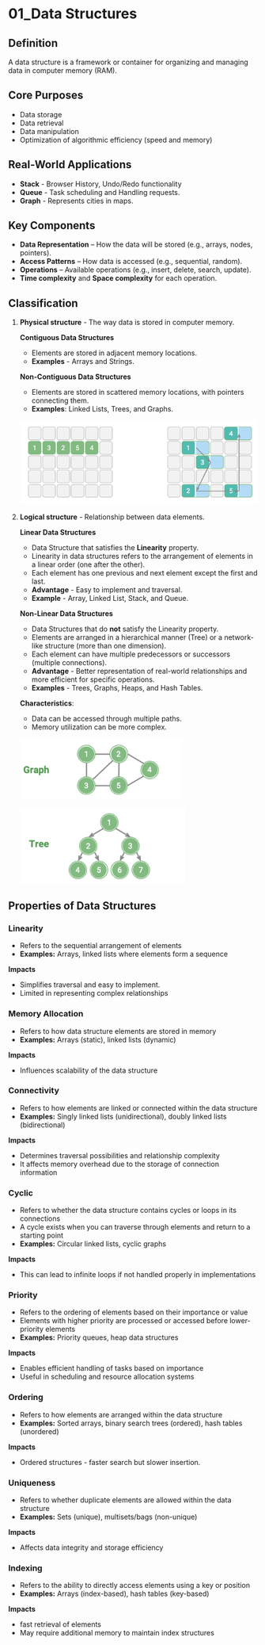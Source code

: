 # 01_Data Structures

## Definition

A data structure is a framework or container for organizing and managing data in computer memory (RAM).

## Core Purposes

- Data storage
- Data retrieval
- Data manipulation
- Optimization of algorithmic efficiency (speed and memory)

## Real-World Applications

- **Stack** - Browser History, Undo/Redo functionality
- **Queue** - Task scheduling and Handling requests.
- **Graph** - Represents cities in maps.

## Key Components

- **Data Representation** – How the data will be stored (e.g., arrays, nodes, pointers).
- **Access Patterns** – How data is accessed (e.g., sequential, random).
- **Operations** – Available operations (e.g., insert, delete, search, update).
- **Time complexity** and **Space complexity** for each operation.

## **Classification**

1. **Physical structure** - The way data is stored in computer memory.
    
    **Contiguous Data Structures**
    
    - Elements are stored in adjacent memory locations.
    - **Examples** - Arrays and Strings.
    
    **Non-Contiguous Data Structures**
    
    - Elements are stored in scattered memory locations, with pointers connecting them.
    - **Examples**: Linked Lists, Trees, and Graphs.
    
    ![image.png](images/image.png)
    

1. **Logical structure** - Relationship between data elements.
    
    **Linear Data Structures**
    
    - Data Structure that satisfies the **Linearity** property.
    - Linearity in data structures refers to the arrangement of elements in a linear order (one after the other).
    - Each element has one previous and next element except the first and last.
    - **Advantage** - Easy to implement and traversal.
    - **Example** - Array, Linked List, Stack, and Queue.
    
    **Non-Linear Data Structures**
    
    - Data Structures that do **not** satisfy the Linearity property.
    - Elements are arranged in a hierarchical manner (Tree) or a network-like structure (more than one dimension).
    - Each element can have multiple predecessors or successors (multiple connections).
    - **Advantage** - Better representation of real-world relationships and more efficient for specific operations.
    - **Examples** - Trees, Graphs, Heaps, and Hash Tables.
    
    **Characteristics**:
    
    - Data can be accessed through multiple paths.
    - Memory utilization can be more complex.
    
    ![image.png](images/image%201.png)
    
    ![image.png](images/image%202.png)
    

## Properties of Data Structures

### Linearity

- Refers to the sequential arrangement of elements
- **Examples:** Arrays, linked lists where elements form a sequence

**Impacts**

- Simplifies traversal and easy to implement.
- Limited in representing complex relationships

### **Memory Allocation**

- Refers to how data structure elements are stored in memory
- **Examples:** Arrays (static), linked lists (dynamic)

**Impacts**

- Influences scalability of the data structure

### Connectivity

- Refers to how elements are linked or connected within the data structure
- **Examples:** Singly linked lists (unidirectional), doubly linked lists (bidirectional)

**Impacts**

- Determines traversal possibilities and relationship complexity
- It affects memory overhead due to the storage of connection information

### Cyclic

- Refers to whether the data structure contains cycles or loops in its connections
- A cycle exists when you can traverse through elements and return to a starting point
- **Examples:** Circular linked lists, cyclic graphs

**Impacts**

- This can lead to infinite loops if not handled properly in implementations

### Priority

- Refers to the ordering of elements based on their importance or value
- Elements with higher priority are processed or accessed before lower-priority elements
- **Examples:** Priority queues, heap data structures

**Impacts**

- Enables efficient handling of tasks based on importance
- Useful in scheduling and resource allocation systems

### Ordering

- Refers to how elements are arranged within the data structure
- **Examples:** Sorted arrays, binary search trees (ordered), hash tables (unordered)

**Impacts**

- Ordered structures - faster search but slower insertion.

### Uniqueness

- Refers to whether duplicate elements are allowed within the data structure
- **Examples:** Sets (unique), multisets/bags (non-unique)

**Impacts**

- Affects data integrity and storage efficiency

### Indexing

- Refers to the ability to directly access elements using a key or position
- **Examples:** Arrays (index-based), hash tables (key-based)

**Impacts**

- fast retrieval of elements
- May require additional memory to maintain index structures